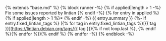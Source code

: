 {% extends "base.md" %}
{% block runner -%}
{% if applied|length > 1 -%}
Fix some issues reported by lintian
{% endif -%}
{% for entry in applied %}
{% if applied|length > 1 %}* {% endif -%}
{{ entry.summary }}
{%- if entry.fixed_lintian_tags %} ({% for tag in entry.fixed_lintian_tags %}[{{ tag }}](https://lintian.debian.org/tags/{{ tag }}){% if not loop.last %}, {% endif %}{% endfor %}){% endif %}
{% endfor -%}
{% endblock -%}
